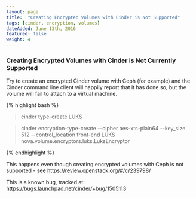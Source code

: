```yaml
---
layout: page
title:  "Creating Encrypted Volumes with Cinder is Not Supported"
tags: [cinder, encryption, volumes]
dateAdded: June 13th, 2016
featured: false
weight: 4
---
```


### Creating Encrypted Volumes with Cinder is Not Currently Supported  

Try to create an encrypted Cinder volume with Ceph (for example) and the Cinder command line client will happily report that it has done so, but the volume will fail to attach to a virtual machine.

{% highlight bash %}

>cinder type-create LUKS

>cinder encryption-type-create --cipher aes-xts-plain64
--key_size 512
--control_location front-end
LUKS
nova.volume.encryptors.luks.LuksEncryptor

{% endhighlight %}


This happens even though creating encrypted volumes with Ceph is not supported - see https://review.openstack.org/#/c/239798/

This is a known bug, tracked at: https://bugs.launchpad.net/cinder/+bug/1505113
